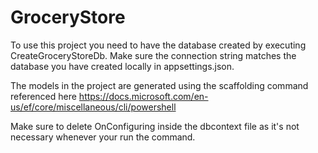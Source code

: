 # GroceryStore

To use this project you need to have the database created by executing CreateGroceryStoreDb. Make sure the connection string matches the database you have created locally in appsettings.json.

The models in the project are generated using the scaffolding command referenced here 
https://docs.microsoft.com/en-us/ef/core/miscellaneous/cli/powershell

Make sure to delete OnConfiguring inside the dbcontext file as it's not necessary whenever your run the command.
